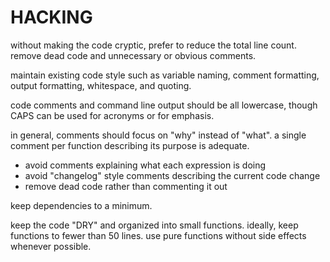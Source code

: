 # HACKING

without making the code cryptic, prefer to reduce the total line count.
remove dead code and unnecessary or obvious comments.

maintain existing code style such as variable naming,
comment formatting, output formatting, whitespace, and quoting.

code comments and command line output should be all lowercase,
though CAPS can be used for acronyms or for emphasis.

in general, comments should focus on "why" instead of "what".
a single comment per function describing its purpose is adequate.

- avoid comments explaining what each expression is doing
- avoid "changelog" style comments describing the current code change
- remove dead code rather than commenting it out

keep dependencies to a minimum.

keep the code "DRY" and organized into small functions.
ideally, keep functions to fewer than 50 lines.
use pure functions without side effects whenever possible.
